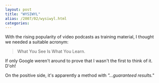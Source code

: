 ```yaml
---
layout: post
title: "WYSIWYL"
alias: /2007/02/wysiwyl.html
categories:
---
```

With the rising popularity of video podcasts as training material, I thought we needed a suitable acronym:

> What You See Is What You Learn.

If only Google weren't around to prove that I wasn't the first to think of it. D'oh!

On the positive side, it's apparently a method with _"...guaranteed results."_
